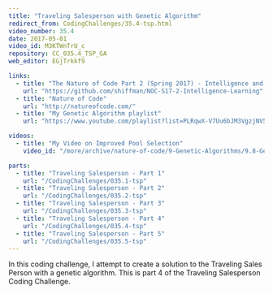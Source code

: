 ```yaml
---
title: "Traveling Salesperson with Genetic Algorithm"
redirect_from: CodingChallenges/35.4-tsp.html
video_number: 35.4
date: 2017-05-01
video_id: M3KTWnTrU_c
repository: CC_035.4_TSP_GA
web_editor: EGjTrkkf9

links:
  - title: "The Nature of Code Part 2 (Spring 2017) - Intelligence and Learning"
    url: "https://github.com/shiffman/NOC-S17-2-Intelligence-Learning"
  - title: "Nature of Code"
    url: "http://natureofcode.com/"
  - title: "My Genetic Algorithm playlist"
    url: "https://www.youtube.com/playlist?list=PLRqwX-V7Uu6bJM3VgzjNV5YxVxUwzALHV"

videos:
  - title: "My Video on Improved Pool Selection"
    video_id: "/more/archive/nature-of-code/9-Genetic-Algorithms/9.8-Genetic-Algorithm-Improved-Pool-Selection"

parts:
  - title: "Traveling Salesperson - Part 1"
    url: "/CodingChallenges/035.1-tsp"
  - title: "Traveling Salesperson - Part 2"
    url: "/CodingChallenges/035.2-tsp"
  - title: "Traveling Salesperson - Part 3"
    url: "/CodingChallenges/035.3-tsp"
  - title: "Traveling Salesperson - Part 4"
    url: "/CodingChallenges/035.4-tsp"
  - title: "Traveling Salesperson - Part 5"
    url: "/CodingChallenges/035.5-tsp"
---
```


In this coding challenge, I attempt to create a solution to the Traveling Sales Person with a genetic algorithm. This is part 4 of the Traveling Salesperson Coding Challenge.
